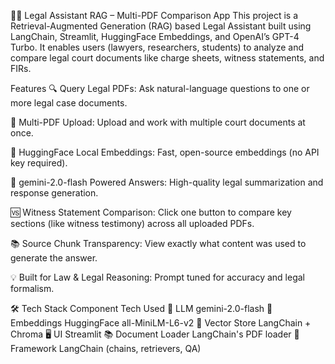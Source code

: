 🧑‍⚖️ Legal Assistant RAG – Multi-PDF Comparison App
This project is a Retrieval-Augmented Generation (RAG) based Legal Assistant built using LangChain, Streamlit, HuggingFace Embeddings, and OpenAI’s GPT-4 Turbo. It enables users (lawyers, researchers, students) to analyze and compare legal court documents like charge sheets, witness statements, and FIRs.

Features
🔍 Query Legal PDFs: Ask natural-language questions to one or more legal case documents.

📂 Multi-PDF Upload: Upload and work with multiple court documents at once.

🧠 HuggingFace Local Embeddings: Fast, open-source embeddings (no API key required).

🤖 gemini-2.0-flash Powered Answers: High-quality legal summarization and response generation.

🆚 Witness Statement Comparison: Click one button to compare key sections (like witness testimony) across all uploaded PDFs.

📚 Source Chunk Transparency: View exactly what content was used to generate the answer.

💡 Built for Law & Legal Reasoning: Prompt tuned for accuracy and legal formalism.

🛠️ Tech Stack
Component	Tech Used
🧠 LLM	gemini-2.0-flash
📄 Embeddings	HuggingFace all-MiniLM-L6-v2
🧾 Vector Store	LangChain + Chroma
🖥️ UI	Streamlit
📚 Document Loader	LangChain's PDF loader
🧠 Framework	LangChain (chains, retrievers, QA)